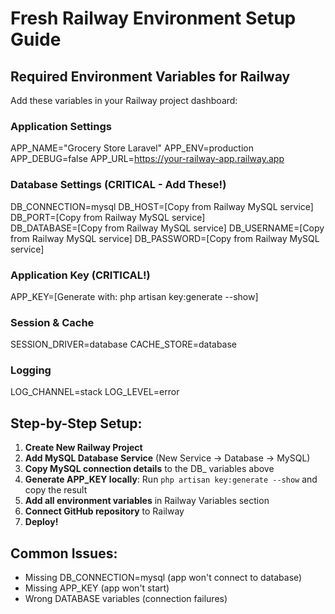 # Fresh Railway Environment Setup Guide

## Required Environment Variables for Railway

Add these variables in your Railway project dashboard:

### Application Settings
APP_NAME="Grocery Store Laravel"
APP_ENV=production
APP_DEBUG=false
APP_URL=https://your-railway-app.railway.app

### Database Settings (CRITICAL - Add These!)
DB_CONNECTION=mysql
DB_HOST=[Copy from Railway MySQL service]
DB_PORT=[Copy from Railway MySQL service]  
DB_DATABASE=[Copy from Railway MySQL service]
DB_USERNAME=[Copy from Railway MySQL service]
DB_PASSWORD=[Copy from Railway MySQL service]

### Application Key (CRITICAL!)
APP_KEY=[Generate with: php artisan key:generate --show]

### Session & Cache
SESSION_DRIVER=database
CACHE_STORE=database

### Logging
LOG_CHANNEL=stack
LOG_LEVEL=error

## Step-by-Step Setup:

1. **Create New Railway Project**
2. **Add MySQL Database Service** (New Service → Database → MySQL)
3. **Copy MySQL connection details** to the DB_ variables above
4. **Generate APP_KEY locally**: Run `php artisan key:generate --show` and copy the result
5. **Add all environment variables** in Railway Variables section
6. **Connect GitHub repository** to Railway
7. **Deploy!**

## Common Issues:
- Missing DB_CONNECTION=mysql (app won't connect to database)
- Missing APP_KEY (app won't start)  
- Wrong DATABASE variables (connection failures)